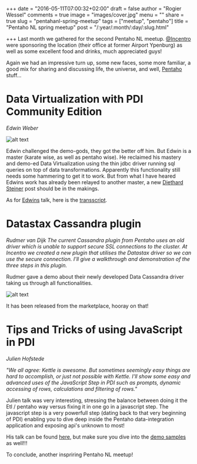 +++
date = "2016-05-11T07:00:32+02:00"
draft = false
author = "Rogier Wessel"
comments = true
image = "images/cover.jpg"
menu = ""
share = true
slug = "pentahanl-spring-meetup"
tags = ["meetup", "pentaho"]
title = "Pentaho NL spring meetup"
post = "/:year/:month/:day/:slug.html"

+++
Last month we gathered for the second Pentaho NL meetup. [@Incentro](https://www.twitter.com/incentro) were sponsoring the location (their office at former Airport Ypenburg) as well as some excellent food and drinks, much appreciated guys!

Again we had an impressive turn up, some new faces, some more familiar, a good mix for sharing and discussing life, the universe, and well, [Pentaho](https://www.twitter.com/pentaho) stuff...

# Data Virtualization with PDI Community Edition
*Edwin Weber*

![alt text](https://raw.githubusercontent.com/blijblijblij/blog.blijblijblij.com/c38182b984a7481a01c0b0e84eb3b2e4a926eff7/images/2016-04-19-edwin.jpg "Edwin on fire!")

Edwin challenged the demo-gods, they got the better off him. But Edwin is a master (karate wise, as well as pentaho wise). He reclaimed his mastery and demo-ed Data Virtualization using the thin jdbc driver running sql queries on top of data transformations. Apparently this functionality still needs some hammering to get it to work. But from what I have heared Edwins work has already been relayed to another master, a new [Diethard Steiner](https://twitter.com/diethardsteiner) post should be in the makings.

As for [Edwins](https://twitter.com/edwin_weber) talk, here is the [transscript](https://github.com/blijblijblij/blog.blijblijblij.com/raw/0edeaeef6e7778ebac04579505e3418470d3eb91/pdf/20160503_data_virtualization_demo.pdf).

# Datastax Cassandra plugin
*Rudmer van Dijk*
*The current Cassandra plugin from Pentaho uses an old driver which is unable to support secure SSL connections to the cluster. At Incentro we created a new plugin that utilises the Datastax driver so we can use the secure connection. I'll give a walkthrough and demonstration of the three steps in this plugin.*

Rudmer gave a demo about their newly developed Data Cassandra driver taking us through all functionalities.

![alt text](https://raw.githubusercontent.com/blijblijblij/blog.blijblijblij.com/master/images/2016-04-13-cassandra-driver.png "In the marketplace")

It has been released from the marketplace, hooray on that!

# Tips and Tricks of using JavaScript in PDI
*Julien Hofstede*

*"We all agree: Kettle is awesome. But sometimes seemingly easy things are hard to accomplish, or just not possible with Kettle. I'll show some easy and advanced uses of the JavaScript Step in PDI such as prompts, dynamic accessing of rows, calculations and filtering of rows."*

Julien talk was very interesting, stressing the balance between doing it the Etl / pentaho way versus fixing it in one go in a javascript step. The javascript step is a very powerfull step (dating back to that very beginning of PDI) enabling you to dive deep inside the Pentaho data-integration application and exposing api's unknown to most!

His talk can be found [here](https://github.com/blijblijblij/blog.blijblijblij.com/raw/master/pdf/20160513_JavaScript%20in%20PDI.pdf), but make sure you dive into the [demo samples](https://github.com/blijblijblij/blog.blijblijblij.com/raw/master/pdf/JavaScript%20in%20PDI.zip) as well!!!

To conclude, another inspriring Pentaho NL meetup!
